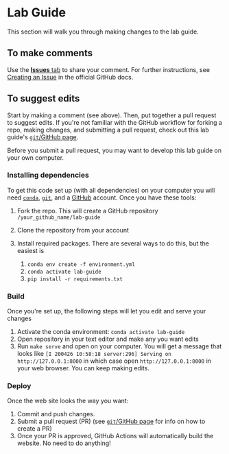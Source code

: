 # Lab Guide

This section will walk you through making changes to the lab guide.

## To make comments

Use the [**Issues** tab](https://github.com/dossgollin-lab/lab-guide/issues) to share your comment.
For further instructions, see [Creating an Issue](https://docs.github.com/en/free-pro-team@latest/github/managing-your-work-on-github/creating-an-issue) in the official GitHub docs.

## To suggest edits

Start by making a comment (see above).
Then, put together a pull request to suggest edits.
If you're not familiar with the GitHub workflow for forking a repo, making changes, and submitting a pull request, check out this lab guide's [`git`/GitHub page](../../coding/git/).

Before you submit a pull request, you may want to develop this lab guide on your own computer.

### Installing dependencies

To get this code set up (with all dependencies) on your computer you will need [`conda`](../../coding/conda), [`git`](../../coding/git), and a [GitHub](../../coding/git) account.
Once you have these tools:

1. Fork the repo. This will create a GitHub repository `/your_github_name/lab-guide`
1. Clone the repository from your account
1. Install required packages. There are several ways to do this, but the easiest is

    1. `conda env create -f environment.yml`
    1. `conda activate lab-guide`
    1. `pip install -r requirements.txt`

### Build

Once you're set up, the following steps will let you edit and serve your changes

1. Activate the conda environment: `conda activate lab-guide`
1. Open repository in your text editor and make any you want edits
1. Run `make serve` and open on your computer. You  will get a message that looks like `[I 200426 10:58:18 server:296] Serving on http://127.0.0.1:8000` in which case open `http://127.0.0.1:8000` in your web browser. You can keep making edits.

### Deploy

Once the web site looks the way you want:

1. Commit and push changes.
1. Submit a pull request (PR) (see [`git`/GitHub page](https://dossgollin-lab.github.io/lab-guide/coding/git/) for info on how to create a PR)
1. Once your PR is approved, GitHub Actions will automatically build the website. No need to do anything!
